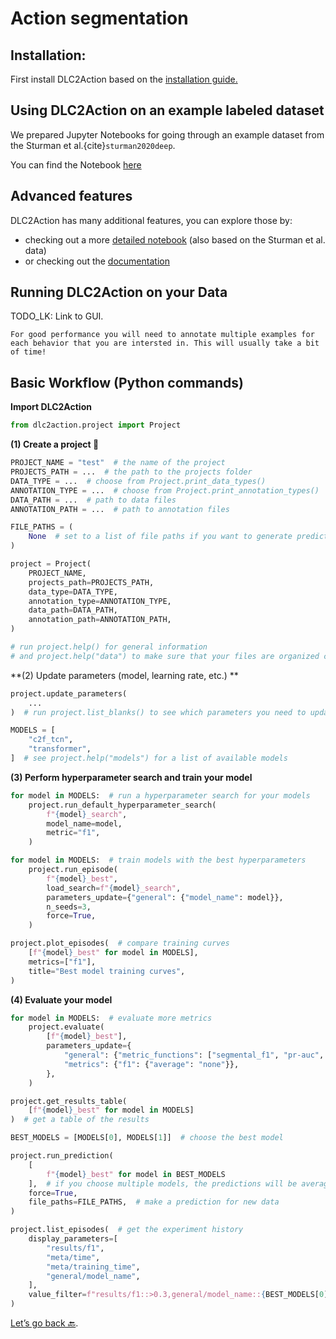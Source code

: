 # Action segmentation

## Installation:

First install DLC2Action based on the <a href="https://github.com/AlexEMG/DLC2action#installation" target="_blank">installation guide.</a>

## Using DLC2Action on an example labeled dataset

We prepared Jupyter Notebooks for going through an example dataset from the Sturman et al.{cite}`sturman2020deep`.

You can find the Notebook <a href="https://github.com/AlexEMG/DLC2action/blob/master/examples/minimal_notebook.ipynb" target="_blank">here</a>

## Advanced features

DLC2Action has many additional features, you can explore those by:

- checking out a more <a href="https://github.com/AlexEMG/DLC2action/blob/master/examples/demo_notebook.ipynb" target="_blank">detailed notebook</a> (also based on the Sturman et al. data)
- or checking out the <a href="https://alexemg.github.io/DLC2action/dlc2action.html" target="_blank">documentation</a>

## Running DLC2Action on your Data

TODO_LK: Link to GUI.

```{note}
For good performance you will need to annotate multiple examples for each behavior that you are intersted in. This will usually take a bit of time!
```

## Basic Workflow (Python commands)

**Import DLC2Action**
```python
from dlc2action.project import Project
```

**(1) Create a project 📂**
```python
PROJECT_NAME = "test"  # the name of the project
PROJECTS_PATH = ...  # the path to the projects folder
DATA_TYPE = ...  # choose from Project.print_data_types()
ANNOTATION_TYPE = ...  # choose from Project.print_annotation_types()
DATA_PATH = ...  # path to data files
ANNOTATION_PATH = ...  # path to annotation files

FILE_PATHS = (
    None  # set to a list of file paths if you want to generate predictions for new data
)

project = Project(
    PROJECT_NAME,
    projects_path=PROJECTS_PATH,
    data_type=DATA_TYPE,
    annotation_type=ANNOTATION_TYPE,
    data_path=DATA_PATH,
    annotation_path=ANNOTATION_PATH,
)

# run project.help() for general information
# and project.help("data") to make sure that your files are organized correctly
```

**(2) Update parameters (model, learning rate, etc.) **

```python
project.update_parameters(
    ...
)  # run project.list_blanks() to see which parameters you need to update

MODELS = [
    "c2f_tcn",
    "transformer",
]  # see project.help("models") for a list of available models
```

**(3) Perform hyperparameter search and train your model**

```python
for model in MODELS:  # run a hyperparameter search for your models
    project.run_default_hyperparameter_search(
        f"{model}_search",
        model_name=model,
        metric="f1",
    )

for model in MODELS:  # train models with the best hyperparameters
    project.run_episode(
        f"{model}_best",
        load_search=f"{model}_search",
        parameters_update={"general": {"model_name": model}},
        n_seeds=3,
        force=True,
    )

project.plot_episodes(  # compare training curves
    [f"{model}_best" for model in MODELS],
    metrics=["f1"],
    title="Best model training curves",
)
```


**(4) Evaluate your model**

```python
for model in MODELS:  # evaluate more metrics
    project.evaluate(
        [f"{model}_best"],
        parameters_update={
            "general": {"metric_functions": ["segmental_f1", "pr-auc", "f1"]},
            "metrics": {"f1": {"average": "none"}},
        },
    )

project.get_results_table(
    [f"{model}_best" for model in MODELS]
)  # get a table of the results

BEST_MODELS = [MODELS[0], MODELS[1]]  # choose the best model

project.run_prediction(
    [
        f"{model}_best" for model in BEST_MODELS
    ],  # if you choose multiple models, the predictions will be averaged
    force=True,
    file_paths=FILE_PATHS,  # make a prediction for new data
)

project.list_episodes(  # get the experiment history
    display_parameters=[
        "results/f1",
        "meta/time",
        "meta/training_time",
        "general/model_name",
    ],
    value_filter=f"results/f1::>0.3,general/model_name::{BEST_MODELS[0]}",
)
```


[Let’s go back 🔙](Day4_Practicals.md).
